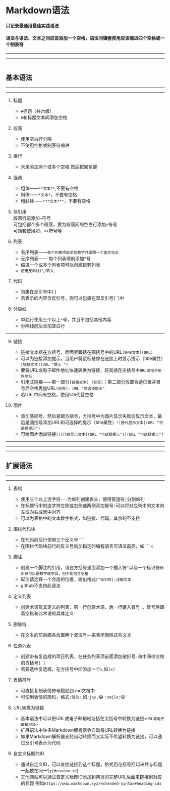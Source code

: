 # **Markdown语法**  
 
#### 只记录最通用最佳实践语法  
  
#### 语法与语法、文本之间应该添加一个空格，语法间镶套使用应该缩进四个空格或一个制表符

****** 
******
******
    
## **基本语法**  
  
******
******  

1. 标题  
	* `#`标题（共六级）  
	* `#`和标题文本间添加空格  

2. 段落  
	* 使用空白行分隔  
	* 不使用空格或制表符缩进  

3. 换行  
	* 末尾添加两个或多个空格 然后按回车键  

4. 强调  
	* 粗体——`**文本**`,不要有空格  
	* 斜体——`*文本*`，不要有空格  
	* 粗斜体——`***文本***`，不要有空格  

5. 块引用  
	段落行前添加`>`符号  
	可包括都个多个段落，要为段落间的空白行添加`>`符号  
	可镶套使用如、`>>`符号等  

6. 列表    
	* 有序列表——`每个列表项前添加数字并紧跟一个英文句点`  
	* 无序列表——`每个列表项前添加*号   
	* 缩进一个或多个列表项可以创建镶套列表  
	* `使用反斜线(\)转义`  

7. 代码  
	* 包裹在反引号中(`)  
	* 若表示的内容含反引号，则可以包裹在双反引号(``)中    

8. 分隔线  
	* 单独行使用三个以上`*`号，并且不包括其他内容  
	* 分隔线前后添加空白行 
 
******

9. 链接  
	* 链接文本括在方括号，后面紧跟括在圆括号中的URL`[链接文本](URL)`  
	* 可以为链接添加提示，当用户将鼠标悬停在链接上时显示提示（title属性）`[链接文本](URL "提示 ")`   
	* 要将URL或电子邮件地址快速转换为链接，将其括在尖括号中`URL或电子邮件地址`   
	* 引用式链接——第一部分`[链接文本] [标签]`；第二部分放置合适位置并冒号后空格再加URL`[标签]: URL "可选择提示"`  
	* 若URL中间有空格，使用`%20`代替空格  

10. 图片  
	* 添加感叹号，然后紧跟方括号，方括号中为图片显示失败后显示文本，最后是圆括号添加URL和可选择的提示（title属性）`![替代显示文本](URL "可选择提示")`    
	* 可给图片添加链接`[![代替显示文本](URL "可选择提示")](URL "可选择提示")`  


******
****** 
******

## **扩展语法**  

******
******  

1. 表格  
	* 使用三个以上连字符`---`为每列创建表头，使用管道符`|`分割每列   
	* 在标题行中的连字符左侧或右侧或两侧添加冒号`:`可以将对应列中的文本向左或向右或居中对齐   
	* 可以为表格中的文本数字格式，如链接、代码，其余的不支持	  

2. 围栏代码块  
	* 在代码前后行使用三个反义号`` ``` ``  
	* 在围栏代码块前行的反义号后加指定的编程语言可语法高亮，如`` ```c ``  

3. 脚注  
	* 创建一个脚注的引用，请在方括号里面添加一个插入符`^`以及一个标识符`标识符可以是数字或字母，但不能包含空格`  
	* 脚注请选择一个合适的位置，输出格式`[^标识符]:注解文本`   
	* github不支持此语法  

4. 定义列表  
	* 创建术语及其定义的列表，第一行创建术语，后一行键入冒号`:`，冒号后跟着空格和此术语的具体定义  

5. 删除线  
	* 在文本的前后面各放置两个波浪号`~~`来表示删除这些文本  

6. 任务列表  
	* 创建带有复选框的项目列表，在任务列表项前面添加破折号`-`和中间带空格的方括号`[ ]`  
	* 若要选中复选框，在方括号中间添加一个`x`,如`[x]`  

7. 表情符号 
	* 可直接复制表情符号黏贴到.md文档中  
	* 可使用表情的简码，格式`:简码:` 如`:joy;`:joy: `:smile:`:smile:`  
 
8. URL转换为链接 
	* 基本语法中可以把URL或电子邮箱地址括在尖括号中转换为链接`<URL或电子邮箱地址>`  
	* 扩展语法中许多Markdown解析器会自动将URL转换为链接  
	* 如果Markdown解析器支持自动转换而又实际不希望转换为链接，可以通过反引号表示为代码  

9. 自定义标题的ID  
	* 通过自定义ID，可以直接链接到这个标题，格式用花括号括起来并与标题一起放在同一行`{#custom-id}`  
	* 其他网站可以通过自定义标题ID添加到网页的完整URL后面来链接到对应的标题 例如`https://www.markdown.xyz/extended-syntax#heading-ids`  

 
